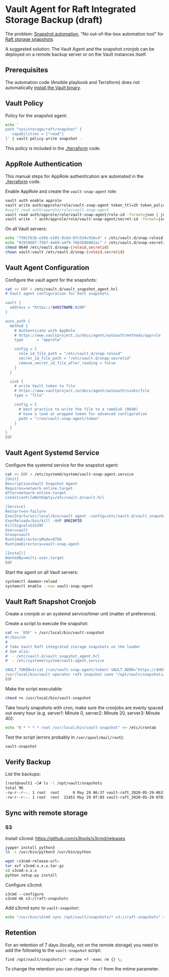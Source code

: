 # Vault Agent for Raft Integrated Storage Backup (draft)

The problem: [Snapshot automation](https://learn.hashicorp.com/vault/operations/storage-migration-checklist#summary), "No out-of-the-box automation tool" for [Raft storage snapshots](https://www.vaultproject.io/docs/commands/operator/raft)

A suggested solution: The Vault Agent and the snapshot cronjob can be deployed on a remote backup server or on the Vault instances itself.

## Prerequisites

The automation code (Ansible playbook and Terraform) does not automatically [install the Vault binary](https://learn.hashicorp.com/tutorials/vault/getting-started-install).

## Vault Policy

Policy for the snapshot agent:
```bash
echo '
path "sys/storage/raft/snapshot" {
   capabilities = ["read"]
}' | vault policy write snapshot -
```

This policy is included in the [./terraform](./terraform) code.

## AppRole Authentication

This manual steps for AppRole authentication are automated in the [./terraform](./terraform) code.

Enable AppRole and create the `vault-snap-agent` role:
```bash
vault auth enable approle
vault write auth/approle/role/vault-snap-agent token_ttl=2h token_policies=snapshot
#vault read auth/approle/role/vault-snap-agent
vault read auth/approle/role/vault-snap-agent/role-id -format=json | jq -r .data.role_id # sudo tee vault-host:/etc/vault.d/snap-roleid
vault write -f auth/approle/role/vault-snap-agent/secret-id -format=json | jq -r .data.secret_id # sudo tee vault-host:/etc/vault.d/snap-secretid
```

On all Vault servers:
```bash
echo "7581f63b-e36b-e105-0c6d-07c534c916c4" > /etc/vault.d/snap-roleid
echo "91919667-7587-4a69-a4f9-766358b082ac" > /etc/vault.d/snap-secretid
chmod 0640 /etc/vault.d/snap-{roleid,secretid}
chown vault:vault /etc/vault.d/snap-{roleid,secretid}
```

## Vault Agent Configuration

Configure the vault agent for the snapshots:
```bash
cat << EOF > /etc/vault.d/vault_snapshot_agent.hcl
# Vault agent configuration for Raft snapshots

vault {
  address = "https://$HOSTNAME:8200"
}

auto_auth {
  method {
    # Authenticate with AppRole
    # https://www.vaultproject.io/docs/agent/autoauth/methods/approle
    type      = "approle"

    config = {
      role_id_file_path = "/etc/vault.d/snap-roleid"
      secret_id_file_path = "/etc/vault.d/snap-secretid"
      remove_secret_id_file_after_reading = false
    }
  }

  sink {
    # write Vault token to file
    # https://www.vaultproject.io/docs/agent/autoauth/sinks/file
    type = "file"

    config = {
      # best practice to write the file to a ramdisk (0640)
      # have a look at wrapped token for advanced configuration
      path = "/run/vault-snap-agent/token"
    }
  }
}
EOF
```

## Vault Agent Systemd Service

Configure the systemd service for the snapshot agent:
```bash
cat << EOF > /etc/systemd/system/vault-snap-agent.service
[Unit]
Description=Vault Snapshot Agent
Requires=network-online.target
After=network-online.target
ConditionFileNotEmpty=/etc/vault.d/vault.hcl

[Service]
Restart=on-failure
ExecStart=/usr/local/bin/vault agent -config=/etc/vault.d/vault_snapshot_agent.hcl
ExecReload=/bin/kill -HUP $MAINPID
KillSignal=SIGINT
User=vault
Group=vault
RuntimeDirectoryMode=0750
RuntimeDirectory=vault-snap-agent

[Install]
WantedBy=multi-user.target
EOF
```

Start the agent on all Vault servers:
```bash
systemctl daemon-reload
systemctl enable --now vault-snap-agent
```

## Vault Raft Snapshot Cronjob

Create a cronjob or an systemd service/timer unit (matter of preference).

Create a script to execute the snapshot:
```bash
cat << 'EOF' > /usr/local/bin/vault-snapshot
#!/bin/sh
#
# Take Vault Raft integrated storage snapshots on the leader
# See also:
#  - /etc/vault.d/vault_snapshot_agent.hcl
#  - /etc/systemd/system/vault-agent.service

VAULT_TOKEN=$(cat /run/vault-snap-agent/token) VAULT_ADDR="https://$HOSTNAME:8200" \
/usr/local/bin/vault operator raft snapshot save "/opt/vault/snapshots/vault-raft_$(date +%F-%H%M).snapshot"
EOF
```

Make the script executable:
```bash
chmod +x /usr/local/bin/vault-snapshot
```

Take hourly snapshots with cron, make sure the cronjobs are evenly spaced out every hour (e.g. server1: Minute 0, server2: Minute 20, server3: Minute 40):
```bash
echo "0 * * * * root /usr/local/bin/vault-snapshot" >> /etc/crontab
```

Test the script (errors probably in `/var/spool/mail/root`):
```bash
vault-snapshot
```

## Verify Backup

List the backups:
```bash
[root@vault1 ~]# ls -l /opt/vault/snapshots
total 96
-rw-r--r--. 1 root  root      0 May 29 06:37 vault-raft_2020-05-29-0637.snapshot
-rw-r--r--. 1 root  root  21451 May 29 07:03 vault-raft_2020-05-29-0703.snapshot
```

## Sync with remote storage
### S3

Install s3cmd: https://github.com/s3tools/s3cmd/releases

```bash
zypper install python3
ln -s /usr/bin/python3 /usr/bin/python

wget <s3cmd-release-url>
tar xvf s3cmd-x.x.x.tar.gz
cd s3cmd-x.x.x
python setup.py install
```

Configure s3cmd:
```
s3cmd --configure
s3cmd mb s3://raft-snapshots
```

Add s3cmd sync to `vault-snapshot`:
```bash
echo "/usr/bin/s3cmd sync /opt/vault/snapshots/* s3://raft-snapshots" >> /usr/local/bin/vault-snapshot
```

## Retention

For an retention of 7 days (locally, not on the remote storage) you need to add the following to the `vault-snapshot` script:
```
find /opt/vault/snapshots/* -mtime +7 -exec rm {} \;
```

To change the retention you can change the `+7` from the mtime parameter.

